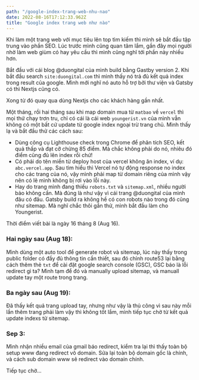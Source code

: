 ```yaml
---
path: "/google-index-trang-web-nhu-nao"
date: 2022-08-16T17:12:33.962Z
title: "Google index trang web như nào"
---
```


Khi làm một trang web với mục tiêu lên top tìm kiếm thì mình sẽ bắt đầu tập trung vào phần SEO. Lúc trước mình cũng quan tâm lắm, gần đây mọi người nhờ làm web giùm có hay yêu cầu thì mình cũng nghĩ tới phần này nhiều hơn.

Bắt đầu với cái blog @duongital của mình build bằng Gastby version 2. Khi bắt đầu search `site:duongital.com` thì mình thấy nó trả đủ kết quả index trong result của google. Mình mới nghĩ nó auto hỗ trợ bởi thư viện và Gatsby có thì Nextjs cũng có.

Xong từ đó quay qua dùng Nextjs cho các khách hàng gần nhất.

Một tháng, rồi hai tháng sau khi map domain mua từ `matbao` về `vercel` thì mọi thứ chạy trơn tru, chỉ có cái là cái web `youngerist.vn` của mình vẫn không có một bất cứ update từ google index ngoại trừ trang chủ. Mình thấy lạ và bắt đầu thử các cách sau:

- Dùng công cụ Lighthouse check trong Chrome để phân tích SEO, kết quả thấp và đạt cỡ chừng 85 điểm. Mà chắc không phải do nó, nhiêu đó điểm cũng đủ lên index rồi chứ!
- Có phải do tên miền từ deploy host của vercel không ăn index, ví dụ: `abc.vercel.app`. Sau tìm hiểu thì Vercel nó tự động response no index cho các trang của nó, vậy mình phải map từ domain riêng của mình vậy nên có lẽ mình không bị rơi vào lỗi này.
- Hay do trang mình đang thiếu `robots.txt` và `sitemap.xml`, nhiều người bảo không cần. Mà đúng là như vậy vì cái trang @duongital của mình đâu có đâu. Gatsby build ra không hề có con robots nào trong đó cũng như sitemap. Mà nghĩ chắc thôi gắn thử, mình bắt đầu làm cho Youngerist.

Thời điểm viết bài là ngày 16 tháng 8 (Aug 16).

### Hai ngày sau (Aug 18):

Mình dùng một auto tool để generate robot và sitemap, lúc này thấy trong public folder có đầy đủ thông tin cần thiết, sau đó chỉnh route53 lại bằng cách thêm thẻ `txt` để cài đặt google search console (GSC), GSC báo là lỗi redirect gì ta? Mình tạm để đó và manually upload sitemap, và manuall update tay một route trong trang.

### Ba ngày sau (Aug 19):

Đã thấy kết quả trang upload tay, nhưng như vậy là thủ công vì sau này mỗi lần thêm trang phải làm vậy thì không tốt lắm, mình tiếp tục chờ từ kết quả update indexs từ sitemap.

### Sep 3:

Mình nhận nhiều email của gmail báo redirect, kiểm tra lại thì thấy toàn bộ setup www đang redirect vô domain. Sửa lại toàn bộ domain gốc là chính, và cách sub domain www sẽ redirect vào domain chính.

Tiếp tục chờ...
